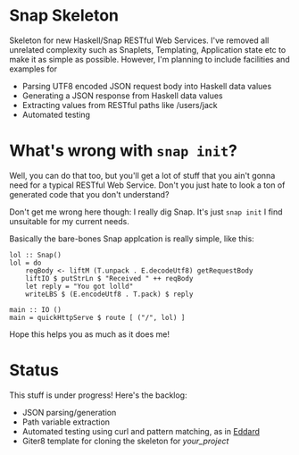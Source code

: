 Snap Skeleton
=============

Skeleton for new Haskell/Snap RESTful Web Services. I've removed all unrelated
complexity such as Snaplets, Templating, Application state etc to make
it as simple as possible. However, I'm planning to include facilities
and examples for

- Parsing UTF8 encoded JSON request body into Haskell data values
- Generating a JSON response from Haskell data values
- Extracting values from RESTful paths like /users/jack
- Automated testing


What's wrong with `snap init`?
==============================

Well, you can do that too, but you'll get a lot of stuff that you ain't
gonna need for a typical RESTful Web Service. Don't you just hate to
look a ton of generated code that you don't understand?

Don't get me wrong here though: I really dig Snap. It's just `snap
init` I find unsuitable for my current needs.

Basically the bare-bones Snap applcation is really simple, like this:

~~~ .haskell
lol :: Snap()
lol = do 
    reqBody <- liftM (T.unpack . E.decodeUtf8) getRequestBody
    liftIO $ putStrLn $ "Received " ++ reqBody
    let reply = "You got lolld"
    writeLBS $ (E.encodeUtf8 . T.pack) $ reply  

main :: IO ()
main = quickHttpServe $ route [ ("/", lol) ] 
~~~ 

Hope this helps you as much as it does me!

Status
======

This stuff is under progress! Here's the backlog:

- JSON parsing/generation
- Path variable extraction
- Automated testing using curl and pattern matching, as in [Eddard](https://github.com/raimohanska/eddard/blob/master/test/FunctionalSpec.hs)
- Giter8 template for cloning the skeleton for _your_project_
